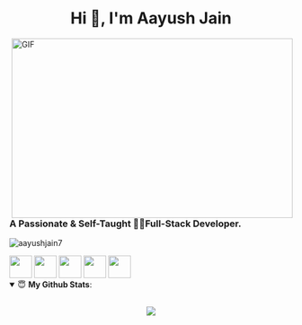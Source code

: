 <h1 align="center">Hi 👋, I'm Aayush Jain</h1>
<img align="right" alt="GIF" src="https://github.com/abhisheknaiidu/abhisheknaiidu/blob/master/code.gif?raw=true" width="500" height="320" />
<h3 align="left">A Passionate & Self-Taught 👨‍💻Full-Stack Developer.</h3>

<p align="left"> <img src="https://komarev.com/ghpvc/?username=aayuhsjain7&label=Profile%20views&color=0e75b6&style=flat" alt="aayushjain7" /> </p>
<a href="https://www.linkedin.com/in/aayush-jain7"><img src="https://github.com/ashutosh1919/ashutosh1919/blob/master/logos/linkedin.png" width="40" /></a>
<a href="https://github.com/aayushjain7"><img src="https://github.com/ashutosh1919/ashutosh1919/blob/master/logos/github-logo.png" width="40" /></a>
<a href="https://www.facebook.com/laymanbrother.19/"><img src="https://github.com/ashutosh1919/ashutosh1919/blob/master/logos/facebook.png" width="40" /></a>
<a href="mailto:jaayush014@gmail.com"><img src="https://github.com/ashutosh1919/ashutosh1919/blob/master/logos/google-plus.png" width="40" /></a>
<a href="https://www.instagram.com/aayush.jain7"><img src="https://github.com/ashutosh1919/ashutosh1919/blob/master/logos/instagram.png" width="40" /></a>

<details open>
 <summary> 😇 <b>My Github Stats</b>: </summary>
<br>
<p align = "center">
  <img src = "https://github-readme-stats.vercel.app/api?username=aayushjain7&show_icons=true&include_all_commits=true&theme=bear&line_height=27">
</p>
</details>
